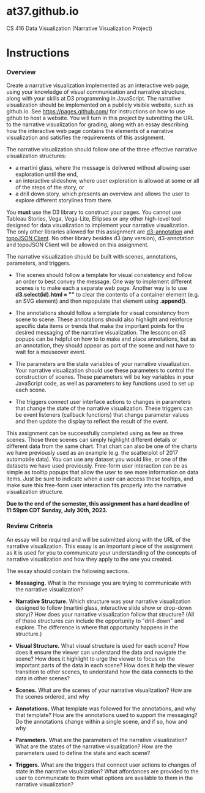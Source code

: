 # at37.github.io
CS 416 Data Visualization (Narrative Visualization Project)

# Instructions
### Overview

Create a narrative visualization implemented as an interactive web page, using your knowledge of visual communication and narrative structure, along with your skills at D3 programming in JavaScript. The narrative visualization should be implemented on a publicly visible website, such as github.io. See https://pages.github.com/  for instructions on how to use github to host a website. You will turn in this project by submitting the URL to the narrative visualization for grading, along with an essay describing how the interactive web page contains the elements of a narrative visualization and satisfies the requirements of this assignment.

The narrative visualization should follow one of the three effective narrative visualization structures:

- a martini glass, where the message is delivered without allowing user exploration until the end,
- an interactive slideshow, where user exploration is allowed at some or all of the steps of the story, or
- a drill down story. which presents an overview and allows the user to explore different storylines from there.

You **must** use the D3 library to construct your pages. You cannot use Tableau Stories, Vega, Vega-Lite, Ellipses or any other high-level tool designed for data visualization to implement your narrative visualization. The only other libraries allowed for this assignment are [d3-annotation](https://d3-annotation.susielu.com/) and [topoJSON Client](https://github.com/topojson/topojson-client). No other library besides d3 (any version), d3-annotation and topoJSON Client will be allowed on this assignment.

The narrative visualization should be built with scenes, annotations, parameters, and triggers.

- The scenes should follow a template for visual consistency and follow an order to best convey the message. One way to implement different scenes is to make each a separate web page. Another way is to use **d3.select(id).html = ""** to clear the contents of a container element (e.g. an SVG element) and then repopulate that element using .**append()**.

- The annotations should follow a template for visual consistency from scene to scene. These annotations should also highlight and reinforce specific data items or trends that make the important points for the desired messaging of the narrative visualization. The lessons on d3 popups can be helpful on how to to make and place annotations, but as an annotation, they should appear as part of the scene and not have to wait for a mouseover event.

- The parameters are the state variables of your narrative visualization. Your narrative visualization should use these parameters to control the construction of scenes. These parameters will be key variables in your JavaScript code, as well as parameters to key functions used to set up each scene.

- The triggers connect user interface actions to changes in parameters that change the state of the narrative visualization. These triggers can be event listeners (callback functions) that change parameter values and then update the display to reflect the result of the event.


This assignment can be successfully completed using as few as three scenes. Those three scenes can simply highlight different details or different data from the same chart. That chart can also be one of the charts we have previously used as an example (e.g. the scatterplot of 2017 automobile data). You can use any dataset you would like, or one of the datasets we have used previously. Free-form user interaction can be as simple as tooltip popups that allow the user to see more information on data items. Just be sure to indicate when a user can access these tooltips, and make sure this free-form user interaction fits properly into the narrative visualization structure.

**Due to the end of the semester, this assignment has a hard deadline of 11:59pm CDT Sunday, July 30th, 2023.**

### Review Criteria
An essay will be required and will be submitted along with the URL of the narrative visualization. This essay is an important piece of the assignment as it is used for you to communicate your understanding of the concepts of narrative visualization and how they apply to the one you created.

The essay should contain the following sections.

- **Messaging.** What is the message you are trying to communicate with the narrative visualization?

- **Narrative Structure.** Which structure was your narrative visualization designed to follow (martini glass, interactive slide show or drop-down story)? How does your narrative visualization follow that structure? (All of these structures can include the opportunity to "drill-down" and explore. The difference is where that opportunity happens in the structure.)

- **Visual Structure.** What visual structure is used for each scene? How does it ensure the viewer can understand the data and navigate the scene? How does it highlight to urge the viewer to focus on the important parts of the data in each scene? How does it help the viewer transition to other scenes, to understand how the data connects to the data in other scenes?

- **Scenes.** What are the scenes of your narrative visualization?  How are the scenes ordered, and why

- **Annotations.** What template was followed for the annotations, and why that template? How are the annotations used to support the messaging? Do the annotations change within a single scene, and if so, how and why

- **Parameters.** What are the parameters of the narrative visualization? What are the states of the narrative visualization? How are the parameters used to define the state and each scene?

- **Triggers.** What are the triggers that connect user actions to changes of state in the narrative visualization? What affordances are provided to the user to communicate to them what options are available to them in the narrative visualization?